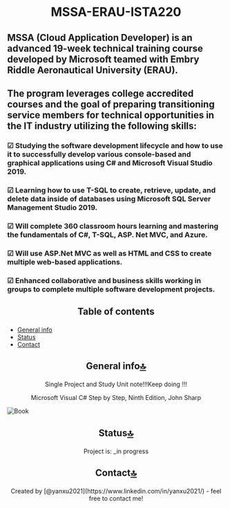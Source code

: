 # <p align ="center"> MSSA-ERAU-ISTA220
## MSSA (Cloud Application Developer) is an advanced 19-week technical training course developed by Microsoft teamed with Embry Riddle Aeronautical University (ERAU). 
## The program leverages college accredited courses and the goal of preparing transitioning service members for technical opportunities in the IT industry utilizing the following skills:
### ☑ Studying the software development lifecycle and how to use it to successfully develop various console-based and graphical applications using C# and Microsoft Visual Studio 2019.
### ☑ Learning how to use T-SQL to create, retrieve, update, and delete data inside of databases using Microsoft SQL Server Management Studio 2019.
### ☑ Will complete 360 classroom hours learning and mastering the fundamentals of C#, T-SQL, ASP. Net MVC, and Azure.
### ☑ Will use ASP.Net MVC as well as HTML and CSS to create multiple web-based applications.
### ☑ Enhanced collaborative and business skills working in groups to complete multiple software development projects.

## <p align ="center">Table of contents
* [General info](#general-info)
* [Status](#status)
* [Contact](#contact)

## <p align ="center">  General info[🔝](#table-of-contents) </p> 
<p align ="center">Single Project and Study Unit note!!!Keep doing !!!
<p align ="center">Microsoft Visual C# Step by Step, Ninth Edition, John Sharp
  
![Book](https://images-na.ssl-images-amazon.com/images/I/415iwqX-tkL._SX407_BO1,204,203,200_.jpg)

## <p align ="center"> Status[🔝](#table-of-contents) </p> 
<p align ="center">Project is: _in progress

## <p align ="center"> Contact[🔝](#table-of-contents) </p> 
<p align ="center">Created by [@yanxu2021](https://www.linkedin.com/in/yanxu2021/) - feel free to contact me!
